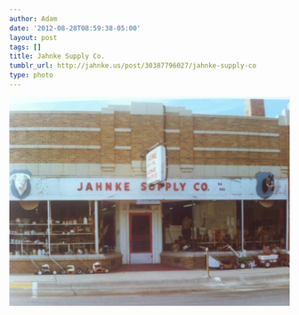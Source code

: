 ```yaml
---
author: Adam
date: '2012-08-28T08:59:38-05:00'
layout: post
tags: []
title: Jahnke Supply Co.
tumblr_url: http://jahnke.us/post/30387796027/jahnke-supply-co
type: photo
---
```


![](/media/tumblr_m9h0beibbN1qga9s2o1_1280.jpg)

